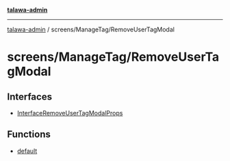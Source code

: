 [**talawa-admin**](../../../README.md)

***

[talawa-admin](../../../README.md) / screens/ManageTag/RemoveUserTagModal

# screens/ManageTag/RemoveUserTagModal

## Interfaces

- [InterfaceRemoveUserTagModalProps](interfaces/InterfaceRemoveUserTagModalProps.md)

## Functions

- [default](functions/default.md)
